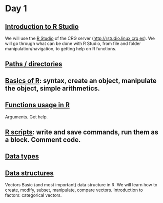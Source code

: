 # <b>Day 1</b>

## [Introduction to R Studio](rstudio.md)

We will use the [R Studio](https://www.rstudio.com/) of the CRG server (http://rstudio.linux.crg.es). We will go through what can be done with R Studio, from file and folder manipulation/navigation, to getting help on R functions.

## [Paths / directories](pathdirectories.md)

## [Basics of R](Rbasics.md): syntax, create an object, manipulate the object, simple arithmetics.

## [Functions usage in R](functionsbasics.md)
Arguments. Get help.
   
## [R scripts](Rscripts.md): write and save commands, run them as a block. Comment code.
    
## [Data types](datatype.md)
    
## [Data structures](datastructure.md)
Vectors
Basic (and most important) data structure in R. We will learn how to create, modify, subset, manipulate, compare vectors.
Introduction to factors: categorical vectors.
